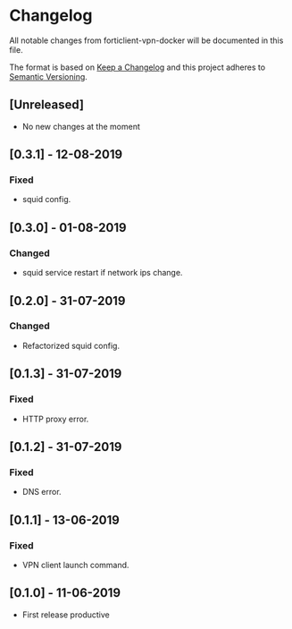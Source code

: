 # Changelog

All notable changes from forticlient-vpn-docker will be documented in this file.

The format is based on [Keep a Changelog](http://keepachangelog.com/en/1.0.0/)
and this project adheres to [Semantic Versioning](http://semver.org/spec/v2.0.0.html).

## [Unreleased]

- No new changes at the moment

## [0.3.1] - 12-08-2019

### Fixed

- squid config.

## [0.3.0] - 01-08-2019

### Changed

- squid service restart if network ips change.

## [0.2.0] - 31-07-2019

### Changed

- Refactorized squid config.

## [0.1.3] - 31-07-2019

### Fixed

- HTTP proxy error.

## [0.1.2] - 31-07-2019

### Fixed

- DNS error.

## [0.1.1] - 13-06-2019

### Fixed

- VPN client launch command.

## [0.1.0] - 11-06-2019

- First release productive
